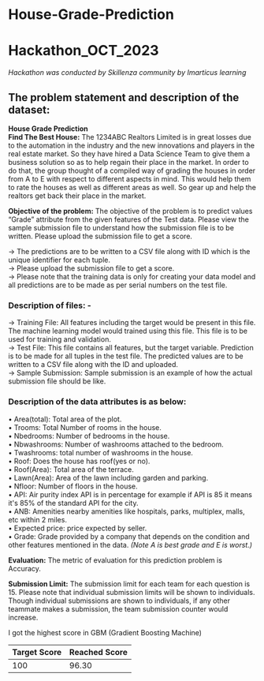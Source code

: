 # House-Grade-Prediction
# Hackathon_OCT_2023
*Hackathon was conducted by Skillenza community by Imarticus learning*

## The problem statement and description of the dataset:
**House Grade Prediction**<br>
**Find The Best House:** The 1234ABC Realtors Limited is in great losses due to the automation in the industry and the new innovations and players in the real estate market. So they have hired a Data Science Team to give them a business solution so as to help regain their place in the market. In order to do that, the group thought of a compiled way of grading the houses in order from A to E with respect to different aspects in mind. This would help them to rate the houses as well as different areas as well. So gear up and help the realtors get back their place in the market.<br>

**Objective of the problem:** The objective of the problem is to predict values “Grade” attribute from the given features of the Test data. Please view the sample submission file to understand how the submission file is to be written. Please upload the submission file to get a score.<br>

-> The predictions are to be written to a CSV file along with ID which is the unique identifier for each tuple.<br>
-> Please upload the submission file to get a score.<br>
-> Please note that the training data is only for creating your data model and all predictions are to be made as per serial numbers on the test file.<br>

### Description of files: -

-> Training File: All features including the target would be present in this file. The machine learning model would trained using this file. This file is to be used for training and validation.<br>
-> Test File: This file contains all features, but the target variable. Prediction is to be made for all tuples in the test file. The predicted values are to be written to a CSV file along with the ID and uploaded.<br>
-> Sample Submission: Sample submission is an example of how the actual submission file should be like.<br>

### Description of the data attributes is as below:

• Area(total): Total area of the plot.<br>
• Trooms: Total Number of rooms in the house.<br>
• Nbedrooms: Number of bedrooms in the house.<br>
• Nbwashrooms: Number of washrooms attached to the bedroom.<br>
• Twashrooms: total number of washrooms in the house.<br>
• Roof: Does the house has roof(yes or no).<br>
• Roof(Area): Total area of the terrace.<br>
• Lawn(Area): Area of the lawn including garden and parking.<br>
• Nfloor: Number of floors in the house.<br>
• API: Air purity index API is in percentage for example if API is 85 it means it's 85% of the standard API for the city.<br>
• ANB: Amenities nearby amenities like hospitals, parks, multiplex, malls, etc within 2 miles.<br>
• Expected price: price expected by seller.<br>
• Grade: Grade provided by a company that depends on the condition and other features mentioned in the data. *(Note A is best grade and E is worst.)* <br>

**Evaluation:** The metric of evaluation for this prediction problem is Accuracy.<br>

**Submission Limit:** The submission limit for each team for each question is 15. Please note that individual submission limits will be shown to individuals. Though individual submissions are shown to individuals, if any other teammate makes a submission, the team submission counter would increase.<br>


I got the highest score in GBM (Gradient Boosting Machine)<br>

| Target Score | Reached Score |
|--|--|
| 100 | 96.30 |
